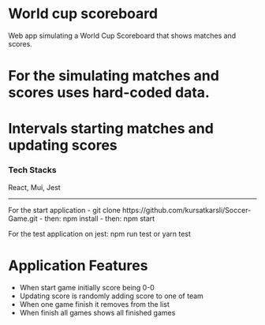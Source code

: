 # World cup scoreboard

Web app simulating a World Cup Scoreboard that shows matches and scores.

# For the simulating matches and scores uses hard-coded data.
# Intervals starting matches and updating scores

### Tech Stacks
React,
Mui,
Jest

<hr/>
For the start application
- git clone https://github.com/kursatkarsli/Soccer-Game.git
- then: npm install
- then: npm start

For the test application on jest:
npm run test or yarn test

# Application Features

- When start game initially score being 0-0
- Updating score is randomly adding score to one of team
- When one game finish it removes from the list
- When finish all games shows all finished games


